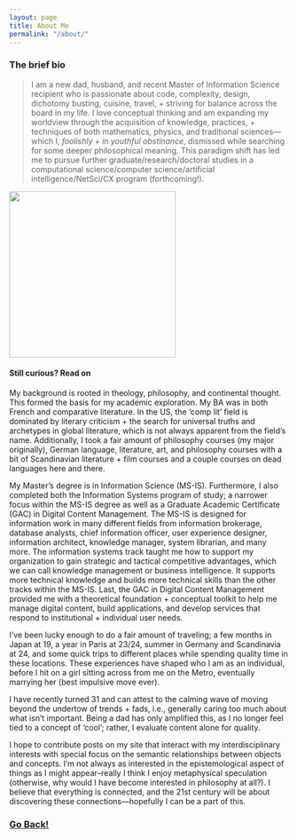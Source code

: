 ```yaml
---
layout: page
title: About Me
permalink: "/about/"
---
```

### The brief bio
>I am a new dad, husband, and recent Master of Information Science recipient who is passionate about code, complexity, design, dichotomy busting, cuisine, travel, + striving for balance across the board in my life.  I love conceptual thinking and am expanding my worldview through the acquisition of knowledge, practices, + techniques of both mathematics, physics, and traditional sciences&#8212;which I, _foolishly + in youthful obstinance_, dismissed while searching for some deeper philosophical meaning.  This paradigm shift has led me to pursue further graduate/research/doctoral studies in a computational science/computer science/artificial intelligence/NetSci/CX program (forthcoming!).

<img class="img-me" src="../img/me.jpg" width="300px" height="auto">

#### Still curious? Read on

My background is rooted in theology, philosophy, and continental thought.  This formed the basis for my academic exploration.  My BA was in both French and comparative literature.  In the US, the ‘comp lit’ field is dominated by literary criticism + the search for universal truths and archetypes in global literature, which is not always apparent from the field’s name.  Additionally, I took a fair amount of philosophy courses (my major originally), German language, literature, art, and philosophy courses with a bit of Scandinavian literature + film courses and a couple courses on dead languages here and there.  

My Master’s degree is in Information Science (MS-IS).  Furthermore, I also completed both the Information Systems program of study; a narrower focus within the MS-IS degree as well as a Graduate Academic Certificate (GAC) in Digital Content Management.  The MS-IS is designed for information work in many different fields from information brokerage, database analysts, chief information officer, user experience designer, information architect, knowledge manager, system librarian, and many more.  The information systems track taught me how to support my organization to gain strategic and tactical competitive advantages, which we can call knowledge management or business intelligence.  It supports more technical knowledge and builds more technical skills than the other tracks within the MS-IS.  Last, the GAC in Digital Content Management provided me with a theoretical foundation + conceptual toolkit to help me manage digital content, build applications, and develop services that respond to institutional + individual user needs.

I’ve been lucky enough to do a fair amount of traveling; a few months in Japan at 19, a year in Paris at 23/24, summer in Germany and Scandinavia at 24, and some quick trips to different places while spending quality time in these locations.  These experiences have shaped who I am as an individual, before I hit on a girl sitting across from me on the Metro, eventually marrying her (best impulsive move ever).

I have recently turned 31 and can attest to the calming wave of moving beyond the undertow of trends + fads, i.e., generally caring too much about what isn’t important.   Being a dad has only amplified this, as I no longer feel tied to a concept of ‘cool’; rather, I evaluate content alone for quality.

I hope to contribute posts on my site that interact with my interdisciplinary interests with special focus on the semantic relationships between objects and concepts.  I’m not always as interested in the epistemological aspect of things as I might appear–really I think I enjoy metaphysical speculation (otherwise, why would I have become interested in philosophy at all?).  I believe that everything is connected, and the 21st century will be about discovering these connections—hopefully I can be a part of this.

### <a class="page-link" href="/">Go Back!</a>
